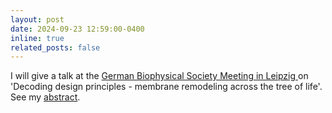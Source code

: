 ```yaml
---
layout: post
date: 2024-09-23 12:59:00-0400
inline: true
related_posts: false
---
```


I will give a talk at the <a href="https://dgfb2024.de">German Biophysical Society Meeting in Leipzig </a> on 'Decoding design principles - membrane remodeling across the tree of life'. See my <a href="https://dgfb2024.de/scientific-program/">abstract</a>.

